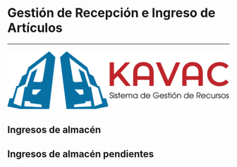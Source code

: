# Gestión de Recepción e Ingreso de Artículos 
*********************************************
<div style="text-align: justify;">

![Screenshot](img/logokavac.png#imagen)

## Ingresos de almacén 


## Ingresos de almacén pendientes


</div>























   